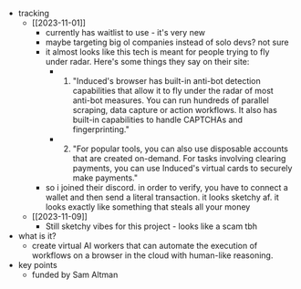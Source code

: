   * tracking
    * [[2023-11-01]]
      * currently has waitlist to use - it's very new
      * maybe targeting big ol companies instead of solo devs? not sure
      * it almost looks like this tech is meant for people trying to fly under radar. Here's some things they say on their site:
        * 1) "Induced's browser has built-in anti-bot detection capabilities that allow it to fly under the radar of most anti-bot measures. You can run hundreds of parallel scraping, data capture or action workflows. It also has built-in capabilities to handle CAPTCHAs and fingerprinting."
        * 2) "For popular tools, you can also use disposable accounts that are created on-demand. For tasks involving clearing payments, you can use Induced's virtual cards to securely make payments."
      * so i joined their discord. in order to verify, you have to connect a wallet and then send a literal transaction. it looks sketchy af. it looks exactly like something that steals all your money
    * [[2023-11-09]]
      * Still sketchy vibes for this project - looks like a scam tbh
  * what is it?
    * create virtual AI workers that can automate the execution of workflows on a browser in the cloud with human-like reasoning.
  * key points
    * funded by Sam Altman